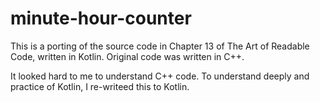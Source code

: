 # minute-hour-counter

This is a porting of the source code in Chapter 13 of The Art of Readable Code, written in Kotlin.
Original code was written in C++.


It looked hard to me to understand C++ code. To understand deeply and practice of Kotlin, I re-writeed this to Kotlin.




